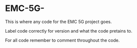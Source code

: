 # EMC-5G-
This is where any code for the EMC 5G project goes.

Label code correctly for version and what the code pretains to. 

For all code remember to comment throughout the code.
